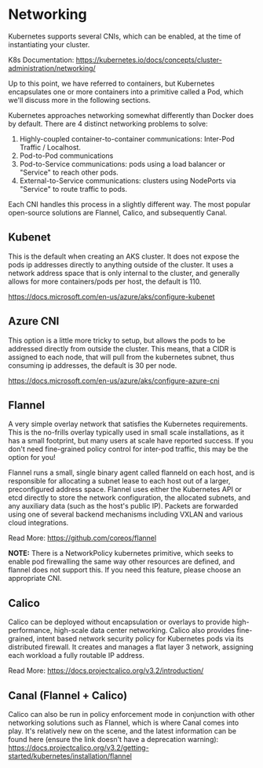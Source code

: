 # Networking

Kubernetes supports several CNIs, which can be enabled, at the time of instantiating your cluster.

K8s Documentation: https://kubernetes.io/docs/concepts/cluster-administration/networking/

Up to this point, we have referred to containers, but Kubernetes encapsulates one or more containers into a primitive called a Pod, which we'll discuss more in the following sections.

Kubernetes approaches networking somewhat differently than Docker does by default. There are 4 distinct networking problems to solve:

1. Highly-coupled container-to-container communications: Inter-Pod Traffic / Localhost.
2. Pod-to-Pod communications
3. Pod-to-Service communications: pods using a load balancer or "Service" to reach other pods.
4. External-to-Service communications: clusters using NodePorts via "Service" to route traffic to pods.

Each CNI handles this process in a slightly different way. The most popular open-source solutions are Flannel, Calico, and subsequently Canal.

## Kubenet

This is the default when creating an AKS cluster. It does not expose the pods ip addresses directly to anything outside of the cluster. It uses a network address space that is only internal to the cluster, and generally allows for more containers/pods per host, the default is 110.

https://docs.microsoft.com/en-us/azure/aks/configure-kubenet

## Azure CNI
This option is a little more tricky to setup, but allows the pods to be addressed directly from outside the cluster. This means, that a CIDR is assigned to each node, that will pull from the kubernetes subnet, thus consuming ip addresses, the default is 30 per node.

https://docs.microsoft.com/en-us/azure/aks/configure-azure-cni

## Flannel

A very simple overlay network that satisfies the Kubernetes requirements. This is the no-frills overlay typically used in small scale installations, as it has a small footprint, but many users at scale have reported success. If you don't need fine-grained policy control for inter-pod traffic, this may be the option for you! 

Flannel runs a small, single binary agent called flanneld on each host, and is responsible for allocating a subnet lease to each host out of a larger, preconfigured address space. Flannel uses either the Kubernetes API or etcd directly to store the network configuration, the allocated subnets, and any auxiliary data (such as the host's public IP). Packets are forwarded using one of several backend mechanisms including VXLAN and various cloud integrations.

Read More: https://github.com/coreos/flannel

**NOTE:** There is a NetworkPolicy kubernetes primitive, which seeks to enable pod firewalling the same way other resources are defined, and flannel does not support this. If you need this feature, please choose an appropriate CNI.

## Calico

Calico can be deployed without encapsulation or overlays to provide high-performance, high-scale data center networking. Calico also provides fine-grained, intent based network security policy for Kubernetes pods via its distributed firewall. It creates and manages a flat layer 3 network, assigning each workload a fully routable IP address.

Read More: https://docs.projectcalico.org/v3.2/introduction/

## Canal (Flannel + Calico)

Calico can also be run in policy enforcement mode in conjunction with other networking solutions such as Flannel, which is where Canal comes into play. It's relatively new on the scene, and the latest information can be found here (ensure the link doesn't have a deprecation warning): https://docs.projectcalico.org/v3.2/getting-started/kubernetes/installation/flannel
